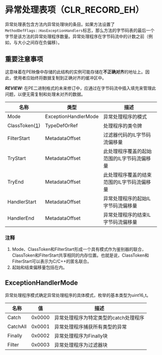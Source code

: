 # 异常处理表项（CLR_RECORD_EH）

异常处理表包含方法内异常处理块的条目。如果方法设置了`MethodDefFlags::HasExceptionHandlers`标志，那么方法的字节码表的最后一个字节是该方法的异常处理程序数量。异常处理程序在字节码流中的计数之前（例如，与大小之间存在负偏移）。

## 重要注意事项

这意味着在PE映像中存储的此结构的实例可能存储在**不正确对齐**的地址上。因此，使用者应始终将数据复制到正确对齐的缓冲区中。

**_REVIEW:_**
在PE二进制格式的未来修订中，应通过在字节码流中插入填充来管理此问题，以便无需复制和处理未对齐的数据。

| 名称           | 类型                 | 描述                 |
|----------------|----------------------|---------------------|
| Mode          | ExceptionHandlerMode | 异常处理程序的模式   |
| ClassToken([1](#notes)) | TypeDefOrRef | 处理程序的类令牌     |
| FilterStart   | MetadataOffset       | 过滤器代码的IL字节码流偏移量 |
| TryStart      | MetadataOffset       | 此处理程序覆盖的起始范围的IL字节码流偏移量 |
| TryEnd        | MetadataOffset       | 此处理程序覆盖的结束范围的IL字节码流偏移量 |
| HandlerStart  | MetadataOffset       | 异常处理程序的起始IL字节码流偏移量 |
| HandlerEnd    | MetadataOffset       | 异常处理程序的结束IL字节码流偏移量 |

### 注释

1. Mode、ClassToken和FilterStart形成一个具有模式作为鉴别器的联合，ClassToken和FilterStart共享相同的内存位置。也就是说，ClassToken和FilterStart可以表示为C/C++的匿名联合。
2. 起始和结束偏移量包括在内。

## ExceptionHandlerMode

异常处理程序模式确定异常处理程序的具体模式，枚举的基本类型为uint16_t。

| 名称     | 值     | 描述                           |
|----------|--------|-------------------------------|
| Catch    | 0x0000 | 异常处理程序为特定类型的catch处理程序 |
| CatchAll | 0x0001 | 异常处理程序捕获所有类型的异常      |
| Finally  | 0x0002 | 异常处理程序为Finally块           |
| Filter   | 0x0003 | 异常处理程序为过滤器块           |